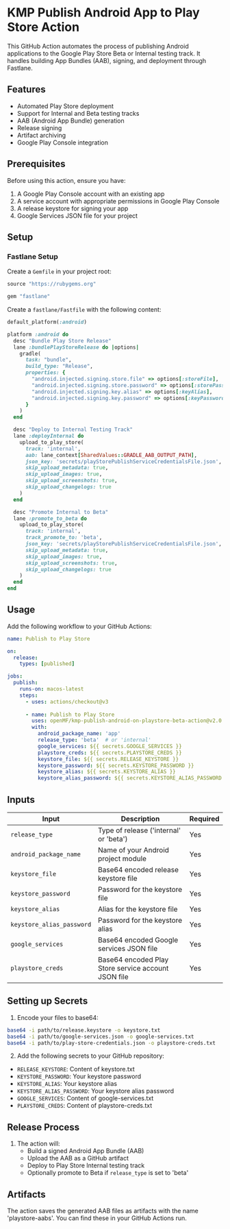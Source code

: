 # KMP Publish Android App to Play Store Action

This GitHub Action automates the process of publishing Android applications to the Google Play Store Beta or Internal testing track. It handles building App Bundles (AAB), signing, and deployment through Fastlane.

## Features

- Automated Play Store deployment
- Support for Internal and Beta testing tracks
- AAB (Android App Bundle) generation
- Release signing
- Artifact archiving
- Google Play Console integration

## Prerequisites

Before using this action, ensure you have:

1. A Google Play Console account with an existing app
2. A service account with appropriate permissions in Google Play Console
3. A release keystore for signing your app
4. Google Services JSON file for your project

## Setup

### Fastlane Setup

Create a `Gemfile` in your project root:

```ruby
source "https://rubygems.org"

gem "fastlane"
```

Create a `fastlane/Fastfile` with the following content:

```ruby
default_platform(:android)

platform :android do
  desc "Bundle Play Store Release"
  lane :bundlePlayStoreRelease do |options|
    gradle(
      task: "bundle",
      build_type: "Release",
      properties: {
        "android.injected.signing.store.file" => options[:storeFile],
        "android.injected.signing.store.password" => options[:storePassword],
        "android.injected.signing.key.alias" => options[:keyAlias],
        "android.injected.signing.key.password" => options[:keyPassword],
      }
    )
  end

  desc "Deploy to Internal Testing Track"
  lane :deployInternal do
    upload_to_play_store(
      track: 'internal',
      aab: lane_context[SharedValues::GRADLE_AAB_OUTPUT_PATH],
      json_key: 'secrets/playStorePublishServiceCredentialsFile.json',
      skip_upload_metadata: true,
      skip_upload_images: true,
      skip_upload_screenshots: true,
      skip_upload_changelogs: true
    )
  end

  desc "Promote Internal to Beta"
  lane :promote_to_beta do
    upload_to_play_store(
      track: 'internal',
      track_promote_to: 'beta',
      json_key: 'secrets/playStorePublishServiceCredentialsFile.json',
      skip_upload_metadata: true,
      skip_upload_images: true,
      skip_upload_screenshots: true,
      skip_upload_changelogs: true
    )
  end
end
```

## Usage

Add the following workflow to your GitHub Actions:

```yaml
name: Publish to Play Store

on:
  release:
    types: [published]

jobs:
  publish:
    runs-on: macos-latest
    steps:
      - uses: actions/checkout@v3
      
      - name: Publish to Play Store
        uses: openMF/kmp-publish-android-on-playstore-beta-action@v2.0.0
        with:
          android_package_name: 'app'
          release_type: 'beta'  # or 'internal'
          google_services: ${{ secrets.GOOGLE_SERVICES }}
          playstore_creds: ${{ secrets.PLAYSTORE_CREDS }}
          keystore_file: ${{ secrets.RELEASE_KEYSTORE }}
          keystore_password: ${{ secrets.KEYSTORE_PASSWORD }}
          keystore_alias: ${{ secrets.KEYSTORE_ALIAS }}
          keystore_alias_password: ${{ secrets.KEYSTORE_ALIAS_PASSWORD }}
```

## Inputs

| Input                     | Description                                         | Required |
|---------------------------|-----------------------------------------------------|----------|
| `release_type`            | Type of release ('internal' or 'beta')              | Yes      |
| `android_package_name`    | Name of your Android project module                 | Yes      |
| `keystore_file`           | Base64 encoded release keystore file                | Yes      |
| `keystore_password`       | Password for the keystore file                      | Yes      |
| `keystore_alias`          | Alias for the keystore file                         | Yes      |
| `keystore_alias_password` | Password for the keystore alias                     | Yes      |
| `google_services`         | Base64 encoded Google services JSON file            | Yes      |
| `playstore_creds`         | Base64 encoded Play Store service account JSON file | Yes      |

## Setting up Secrets

1. Encode your files to base64:
```bash
base64 -i path/to/release.keystore -o keystore.txt
base64 -i path/to/google-services.json -o google-services.txt
base64 -i path/to/play-store-credentials.json -o playstore-creds.txt
```

2. Add the following secrets to your GitHub repository:
- `RELEASE_KEYSTORE`: Content of keystore.txt
- `KEYSTORE_PASSWORD`: Your keystore password
- `KEYSTORE_ALIAS`: Your keystore alias
- `KEYSTORE_ALIAS_PASSWORD`: Your keystore alias password
- `GOOGLE_SERVICES`: Content of google-services.txt
- `PLAYSTORE_CREDS`: Content of playstore-creds.txt

## Release Process

1. The action will:
   - Build a signed Android App Bundle (AAB)
   - Upload the AAB as a GitHub artifact
   - Deploy to Play Store Internal testing track
   - Optionally promote to Beta if `release_type` is set to 'beta'

## Artifacts

The action saves the generated AAB files as artifacts with the name 'playstore-aabs'. You can find these in your GitHub Actions run.
